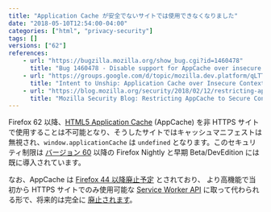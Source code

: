 ```yaml
---
title: "Application Cache が安全でないサイトでは使用できなくなりました"
date: "2018-05-10T12:54:00-04:00"
categories: ["html", "privacy-security"]
tags: []
versions: ["62"]
references:
    - url: "https://bugzilla.mozilla.org/show_bug.cgi?id=1460478"
      title: "Bug 1460478 - Disable support for AppCache over insecure contexts for stable"
    - url: "https://groups.google.com/d/topic/mozilla.dev.platform/qLTTpdzcDkw/discussion"
      title: "Intent to Unship: Application Cache over Insecure Contexts"
    - url: "https://blog.mozilla.org/security/2018/02/12/restricting-appcache-secure-contexts/"
      title: "Mozilla Security Blog: Restricting AppCache to Secure Contexts"
---
```

Firefox 62 以降、[HTML5 Application Cache](https://developer.mozilla.org/docs/Web/HTML/Using_the_application_cache) (AppCache) を非 HTTPS サイトで使用することは不可能となり、そうしたサイトではキャッシュマニフェストは無視され、`window.applicationCache` は `undefined` となります。このセキュリティ制限は [バージョン 60](https://www.fxsitecompat.com/ja/docs/2018/support-for-application-cache-on-insecure-sites-has-been-deprecated/) 以降の Firefox Nightly と早期 Beta/DevEdition には既に導入されています。

なお、AppCache は [Firefox 44 以降廃止予定](https://www.fxsitecompat.com/ja/docs/2015/application-cache-api-has-been-deprecated/) とされており、
より高機能で当初から HTTPS サイトでのみ使用可能な [Service Worker API](https://developer.mozilla.org/docs/Web/API/Service_Worker_API) に取って代わられる形で、将来的は完全に [廃止されます](https://www.fxsitecompat.com/ja/docs/2016/application-cache-support-will-be-removed/)。
